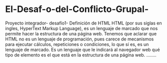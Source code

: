 # El-Desaf-o-del-Conflicto-Grupal-
Proyecto integrador- desafío1-
Definición de HTML
HTML (por sus siglas en ingles, HyperText Markup Language), es un lenguaje de marcado que nos permite hacer la estructura de una página web. Tenemos que aclarar que HTML no es un lenguaje de programación, pues carece de mecanismos para ejecutar cálculos, repeticiones o condiciones, lo que sí es, es un lenguaje de marcado. Es un lenguaje que le indicará al navegador web qué tipo de elemento es el que está en la estructura de una página web.
........
